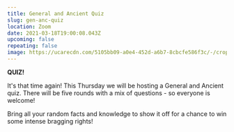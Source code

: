 ```yaml
---
title: General and Ancient Quiz
slug: gen-anc-quiz
location: Zoom
date: 2021-03-18T19:00:08.043Z
upcoming: false
repeating: false
image: https://ucarecdn.com/5105bb09-a0e4-452d-a6b7-8cbcfe586f3c/-/crop/1242x1241/0,531/-/preview/
---
```

**QUIZ!**

It's that time again! This Thursday we will be hosting a General and Ancient quiz. There will be five rounds with a mix of questions - so everyone is welcome!

Bring all your random facts and knowledge to show it off for a chance to win some intense bragging rights!